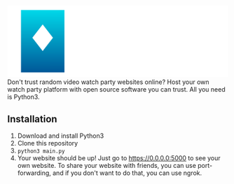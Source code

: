 ![](https://raw.githubusercontent.com/FrankWhoee/Goblet/master/assets/logo-words.svg)
Don't trust random video watch party websites online? Host your own watch party platform 
with open source software you can trust. All you need is Python3.

## Installation
1. Download and install Python3
2. Clone this repository
3. `python3 main.py`
4. Your website should be up! Just go to https://0.0.0.0:5000 to see your own website. 
To share your website with friends, you can use port-forwarding, and if you don't
want to do that, you can use ngrok.

